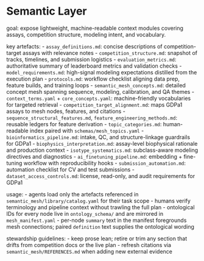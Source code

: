 # Semantic Layer

goal: expose lightweight, machine-readable context modules covering assays, competition structure, modeling intent, and vocabulary.

key artefacts:
	- `assay_definitions.md`: concise descriptions of competition-target assays with relevance notes
	- `competition_structure.md`: snapshot of tracks, timelines, and submission logistics
	- `evaluation_metrics.md`: authoritative summary of leaderboard metrics and validation checks
	- `model_requirements.md`: high-signal modeling expectations distilled from the execution plan
	- `protocols.md`: workflow checklist aligning data prep, feature builds, and training loops
	- `semantic_mesh_concepts.md`: detailed concept mesh spanning sequence, modeling, calibration, and QA themes
	- `context_terms.yaml` + `core_concepts.yaml`: machine-friendly vocabularies for targeted retrieval
	- `competition_target_alignment.md`: maps GDPa1 assays to mesh nodes, features, and citations
	- `sequence_structural_features.md`, `feature_engineering_methods.md`: reusable ledgers for feature derivation
	- `topic_categories.md`: human-readable index paired with `schemas/mesh_topics.yaml`
	- `bioinformatics_pipeline.md`: intake, QC, and structure-linkage guardrails for GDPa1
	- `biophysics_interpretation.md`: assay-level biophysical rationale and production context
	- `isotype_systematics.md`: subclass-aware modeling directives and diagnostics
	- `ai_finetuning_pipeline.md`: embedding + fine-tuning workflow with reproducibility hooks
	- `submission_automation.md`: automation checklist for CV and test submissions
	- `dataset_access_controls.md`: license, read-only, and audit requirements for GDPa1

usage:
	- agents load only the artefacts referenced in `semantic_mesh/library/catalog.yaml` for their task scope
	- humans verify terminology and pipeline context without trawling the full plan
	- ontological IDs for every node live in `ontology_schema/` and are mirrored in `mesh_manifest.yaml`
	- per-node `summary` text in the manifest foregrounds mesh connections; paired `definition` text supplies the ontological wording

stewardship guidelines:
	- keep prose lean; retire or trim any section that drifts from competition docs or the live plan
	- refresh citations via `semantic_mesh/REFERENCES.md` when adding new external evidence